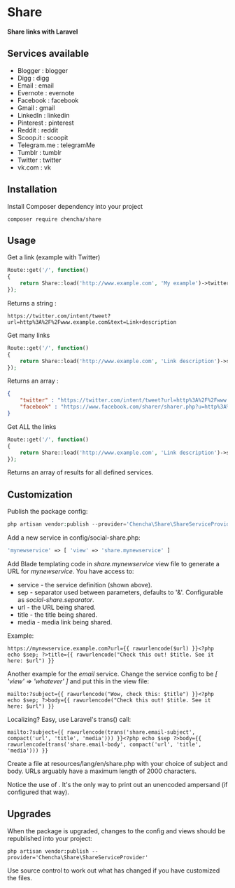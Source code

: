 # Share

**Share links with Laravel**
 
 
## Services available

- Blogger : blogger
- Digg : digg
- Email : email
- Evernote : evernote
- Facebook : facebook
- Gmail : gmail
- LinkedIn : linkedin
- Pinterest : pinterest
- Reddit : reddit
- Scoop.it : scoopit
- Telegram.me : telegramMe
- Tumblr : tumblr
- Twitter : twitter
- vk.com : vk


## Installation

Install Composer dependency into your project

    composer require chencha/share

## Usage

Get a link (example with Twitter)
```php
Route::get('/', function()
{
    return Share::load('http://www.example.com', 'My example')->twitter();
});
```

Returns a string :
```link
https://twitter.com/intent/tweet?url=http%3A%2F%2Fwww.example.com&text=Link+description
```

Get many links
```php
Route::get('/', function()
{
    return Share::load('http://www.example.com', 'Link description')->services('facebook', 'twitter');
});
```

Returns an array :
```json
{
    "twitter" : "https://twitter.com/intent/tweet?url=http%3A%2F%2Fwww.example.com&text=Link+description",
    "facebook" : "https://www.facebook.com/sharer/sharer.php?u=http%3A%2F%2Fwww.example.com&title=Link+description"
}
```

Get ALL the links
```php
Route::get('/', function()
{
    return Share::load('http://www.example.com', 'Link description')->services();
});
```
Returns an array of results for all defined services.

## Customization

Publish the package config:
```php
php artisan vendor:publish --provider='Chencha\Share\ShareServiceProvider'
```
Add a new service in config/social-share.php:
```php
'mynewservice' => [ 'view' => 'share.mynewservice' ]
```

Add Blade templating code in *share.mynewservice* view file to generate a URL for *mynewservice*. You have access to:

- service - the service definition (shown above).
- sep - separator used between parameters, defaults to '&amp;'. Configurable as *social-share.separator*.
- url - the URL being shared.
- title - the title being shared.
- media - media link being shared.

Example:

    https://mynewservice.example.com?url={{ rawurlencode($url) }}<?php echo $sep; ?>title={{ rawurlencode("Check this out! $title. See it here: $url") }}

Another example for the *email* service. Change the service config to be *[ 'view' => 'whatever' ]* and put this in the view file:

    mailto:?subject={{ rawurlencode("Wow, check this: $title") }}<?php echo $sep; ?>body={{ rawurlencode("Check this out! $title. See it here: $url") }}

Localizing? Easy, use Laravel's trans() call:

    mailto:?subject={{ rawurlencode(trans('share.email-subject', compact('url', 'title', 'media'))) }}<?php echo $sep ?>body={{ rawurlencode(trans('share.email-body', compact('url', 'title', 'media'))) }}

Create a file at resources/lang/en/share.php with your choice of subject and body. URLs arguably have a maximum length of 2000 characters.

Notice the use of *<?php echo $sep; ?>*. It's the only way to print out an unencoded ampersand (if configured that way).

## Upgrades

When the package is upgraded, changes to the config and views should be republished into your project:

    php artisan vendor:publish --provider='Chencha\Share\ShareServiceProvider'

Use source control to work out what has changed if you have customized the files.
